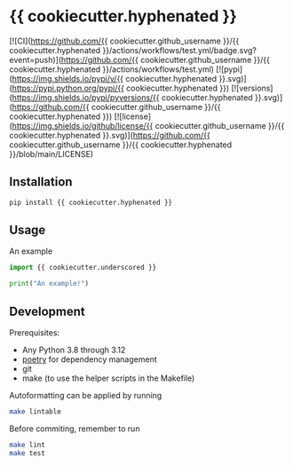 # {{ cookiecutter.hyphenated }}

[![CI](https://github.com/{{ cookiecutter.github_username }}/{{ cookiecutter.hyphenated }}/actions/workflows/test.yml/badge.svg?event=push)](https://github.com/{{ cookiecutter.github_username }}/{{ cookiecutter.hyphenated }}/actions/workflows/test.yml)
[![pypi](https://img.shields.io/pypi/v/{{ cookiecutter.hyphenated }}.svg)](https://pypi.python.org/pypi/{{ cookiecutter.hyphenated }})
[![versions](https://img.shields.io/pypi/pyversions/{{ cookiecutter.hyphenated }}.svg)](https://github.com/{{ cookiecutter.github_username }}/{{ cookiecutter.hyphenated }})
[![license](https://img.shields.io/github/license/{{ cookiecutter.github_username }}/{{ cookiecutter.hyphenated }}.svg)](https://github.com/{{ cookiecutter.github_username }}/{{ cookiecutter.hyphenated }}/blob/main/LICENSE)

## Installation

```bash
pip install {{ cookiecutter.hyphenated }}
```

## Usage

An example

```py
import {{ cookiecutter.underscored }}

print("An example!")
```

## Development

Prerequisites:

- Any Python 3.8 through 3.12
- [poetry](https://github.com/python-poetry/poetry) for dependency management
- git
- make (to use the helper scripts in the Makefile)

Autoformatting can be applied by running

```bash
make lintable
```

Before commiting, remember to run

```bash
make lint
make test
```
